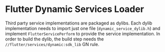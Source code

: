 Flutter Dynamic Services Loader
===============================

Third party service implementations are packaged as dylibs. Each dylib implementation needs to import just one file (`dynamic_service_dylib.h`) and implement `FlutterServicePerform` to provide the service implementation. In order to build the dylib, the build step needs the `//flutter/services/dynamic:sdk_lib` GN rule.
